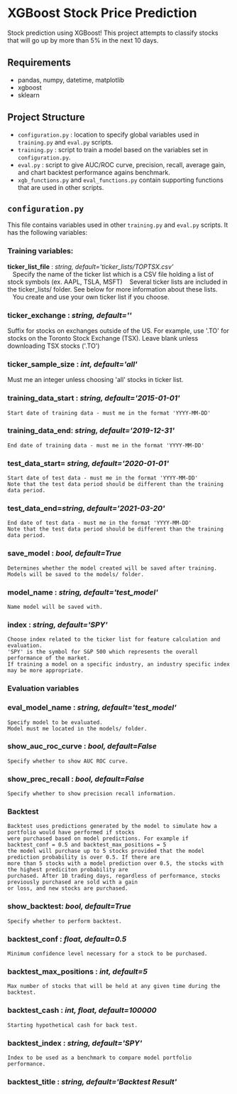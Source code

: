 # XGBoost Stock Price Prediction

Stock prediction using XGBoost! This project attempts to classify stocks that will go up by more than 5% in the next 10 days.

## Requirements
- pandas, numpy, datetime, matplotlib
- xgboost
- sklearn

## Project Structure
- `configuration.py` : location to specify global variables used in `training.py` and `eval.py` scripts.
- `training.py` : script to train a model based on the variables set in `configuration.py`.
- `eval.py` : script to give AUC/ROC curve, precision, recall, average gain, and chart backtest performance agains benchmark.
- `xgb_functions.py` and `eval_functions.py` contain supporting functions that are used in other scripts.

## `configuration.py`

This file contains variables used in other `training.py` and `eval.py` scripts. It has the following variables:

### **Training variables:**

**ticker_list_file** : *string, default='ticker_lists/TOPTSX.csv'* \
&nbsp;&nbsp;&nbsp;Specify the name of the ticker list which is a CSV file holding a list of stock symbols (ex. AAPL, TSLA, MSFT)
&nbsp;&nbsp;&nbsp;Several ticker lists are included in the ticker_lists/ folder. See below for more information about these lists.
&nbsp;&nbsp;&nbsp;You create and use your own ticker list if you choose.

### ticker_exchange : *string, default=''*
  Suffix for stocks on exchanges outside of the US. For example, use '.TO' for stocks on the Toronto Stock Exchange (TSX).
  Leave blank unless downloading TSX stocks ('.TO')

### ticker_sample_size : *int, default='all'*
  Must me an integer unless choosing 'all' stocks in ticker list.

### training_data_start : *string, default='2015-01-01'*
	Start date of training data - must me in the format 'YYYY-MM-DD'

### training_data_end: *string, default='2019-12-31'*
	End date of training data - must me in the format 'YYYY-MM-DD'

### test_data_start= *string, default='2020-01-01'*
	Start date of test data - must me in the format 'YYYY-MM-DD'
	Note that the test data period should be different than the training data period.

### test_data_end=*string, default='2021-03-20'*
	End date of test data - must me in the format 'YYYY-MM-DD'
	Note that the test data period should be different than the training data period.

### save_model : *bool, default=True*
	Determines whether the model created will be saved after training.
	Models will be saved to the models/ folder.

### model_name : *string, default='test_model'*
	Name model will be saved with.

### index : *string, default='SPY'*
	Choose index related to the ticker list for feature calculation and evaluation.
	'SPY' is the symbol for S&P 500 which represents the overall performance of the market.
	If training a model on a specific industry, an industry specific index may be more appropriate.

### **Evaluation variables**

### eval_model_name : *string, default='test_model'*
	Specify model to be evaluated.
	Model must me located in the models/ folder.

### show_auc_roc_curve : *bool, default=False*
	Specify whether to show AUC ROC curve.

### show_prec_recall : *bool, default=False*
	Specify whether to show precision recall information.

### **Backtest**
	Backtest uses predictions generated by the model to simulate how a portfolio would have performed if stocks
	were purchased based on model predictions. For example if backtest_conf = 0.5 and backtest_max_positions = 5
	the model will purchase up to 5 stocks provided that the model prediction probability is over 0.5. If there are 
	more than 5 stocks with a model prediction over 0.5, the stocks with the highest prediciton probability are 
	purchased. After 10 trading days, regardless of performance, stocks previously purchased are sold with a gain
	or loss, and new stocks are purchased.

### show_backtest: *bool, default=True*
	Specify whether to perform backtest.

### backtest_conf : *float, default=0.5*
	Minimum confidence level necessary for a stock to be purchased.
### backtest_max_positions : *int, default=5*
	Max number of stocks that will be held at any given time during the backtest.
### backtest_cash : *int, float, default=100000*
	Starting hypothetical cash for back test.
### backtest_index : *string, default='SPY'*
	Index to be used as a benchmark to compare model portfolio performance.
### backtest_title : *string, default='Backtest Result'*


